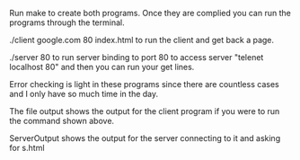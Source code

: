 Run make to create both programs. Once they are complied you can run the programs through the terminal. 

./client google.com 80 index.html 
	to run the client and get back a page. 

./server 80
	to run server binding to port 80
	to access server "telenet localhost 80"
	and then you can run your get lines. 


Error checking is light in these programs since there are countless cases and I only have so much time in the day. 

The file output shows the output for the client program if you were to run the command shown above. 

ServerOutput shows the output for the server connecting to it and asking for s.html